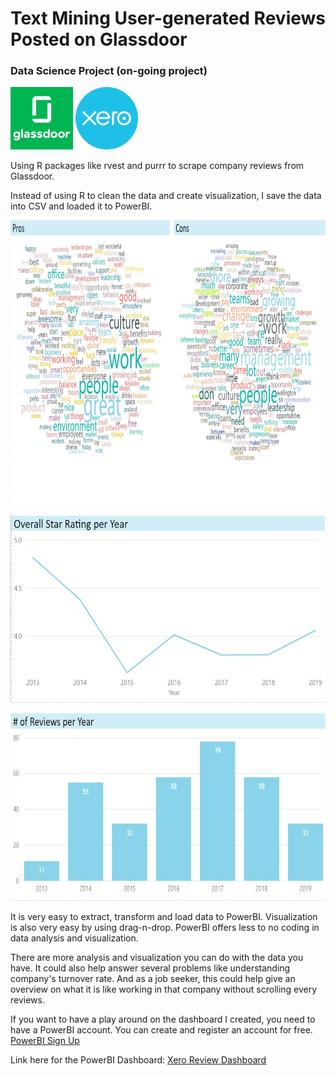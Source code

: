 # Text Mining User-generated Reviews Posted on Glassdoor

### Data Science Project (on-going project)

<span>
    <img src="/images/glassdoor_logo.png" height="100" width="100">
</span>
<span>
    <img src="/images/xero_logo.png" height="100" width="100">
</span>

Using R packages like rvest and purrr to scrape company reviews from Glassdoor.

Instead of using R to clean the data and create visualization, I save the data into CSV and loaded it to PowerBI.

<p>
    <img src="/images/Pros-Cons.jpg" height="455" width="934">
</p>

<p>
    <img src="/images/Line-Graph.jpg" height="300" width="615">
</p>

<p>
    <img src="/images/Bar-Graph.jpg" height="300" width="615">
</p>
It is very easy to extract, transform and load data to PowerBI. Visualization is also very easy by using drag-n-drop. PowerBI offers less to no coding in data analysis and visualization.

There are more analysis and visualization you can do with the data you have. 
It could also help answer several problems like understanding company's turnover rate. And as a job seeker, this could help give an overview on what it is like working in that company without scrolling every reviews. 

If you want to have a play around on the dashboard I created, you need to have a PowerBI account.
You can create and register an account for free. [PowerBI Sign Up](https://powerbi.microsoft.com/en-us/get-started/)

Link here for the PowerBI Dashboard: [Xero Review Dashboard](https://app.powerbi.com/view?r=eyJrIjoiYjkyYmE4MGItYmQyZC00MGJmLWIzNmMtYTY1MjI5NTcyMmQ0IiwidCI6IjllMWI3ZTBlLTliZjUtNGJhOC1iOWFlLWNkODkzMDI4NmZjZSJ9)
